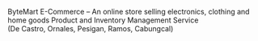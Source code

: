 ByteMart E-Commerce – An online store selling electronics, clothing and home goods 
Product and Inventory Management Service  
(De Castro, Ornales, Pesigan, Ramos, Cabungcal) 

